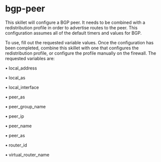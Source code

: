 # bgp-peer
This skillet will configure a BGP peer.  It needs to be combined with a redistribution profile in order to advertise routes to the peer.  This configuration assumes all of the default timers and values for BGP.

To use, fill out the requested variable values.  Once the configuration has been completed, combine this skillet with one that configures the redistribution profile, or configure the profile manually on the firewall.  The requested variables are:

•	local_address

•	local_as

•	local_interface

•	peer_as

•	peer_group_name

•	peer_ip

•	peer_name

•	peer_as

•	router_id

•	virtual_router_name
 
